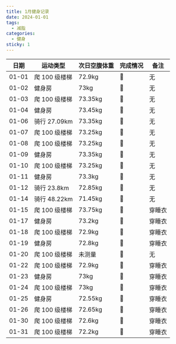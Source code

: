 ```yaml
---
title: 1月健身记录
date: 2024-01-01
tags:
  - 减脂
categories:
  - 健身
sticky: 1
---
```


| 日期  | 运动类型      | 次日空腹体重 | 完成情况 | 备注   |
| ----- | ------------- | ------------ | -------- | ------ |
| 01-01 | 爬 100 级楼梯 | 72.9kg       | :100:    | 无     |
| 01-02 | 健身房        | 73kg         | :100:    | 无     |
| 01-03 | 爬 100 级楼梯 | 73.35kg      | :100:    | 无     |
| 01-04 | 健身房        | 73.45kg      | :100:    | 无     |
| 01-06 | 骑行 27.09km  | 73.35kg      | :100:    | 无     |
| 01-07 | 爬 100 级楼梯 | 73.25kg      | :100:    | 无     |
| 01-08 | 爬 100 级楼梯 | 73.25kg      | :100:    | 无     |
| 01-09 | 健身房        | 73.35kg      | :100:    | 无     |
| 01-10 | 爬 100 级楼梯 | 73.25kg      | :100:    | 无     |
| 01-11 | 健身房        | 73.3kg       | :100:    | 无     |
| 01-12 | 骑行 23.8km   | 72.85kg      | :100:    | 无     |
| 01-14 | 骑行 48.22km  | 71.45kg      | :100:    | 无     |
| 01-15 | 爬 100 级楼梯 | 73.75kg      | :100:    | 穿睡衣 |
| 01-17 | 健身房        | 73.2kg       | :100:    | 穿睡衣 |
| 01-18 | 爬 100 级楼梯 | 72.9kg       | :100:    | 穿睡衣 |
| 01-19 | 健身房        | 72.8kg       | :100:    | 穿睡衣 |
| 01-20 | 爬 100 级楼梯 | 未测量       | :100:    | 无     |
| 01-22 | 爬 100 级楼梯 | 72.9kg       | :100:    | 穿睡衣 |
| 01-23 | 健身房        | 73kg         | :100:    | 穿睡衣 |
| 01-24 | 爬 100 级楼梯 | 73kg         | :100:    | 穿睡衣 |
| 01-25 | 健身房        | 72.55kg      | :100:    | 穿睡衣 |
| 01-26 | 爬 100 级楼梯 | 72.65kg      | :100:    | 穿睡衣 |
| 01-30 | 爬 100 级楼梯 | 72.6kg       | :100:    | 穿睡衣 |
| 01-31 | 爬 100 级楼梯 | 72.2kg       | :100:    | 穿睡衣 |
